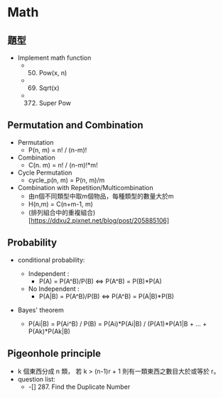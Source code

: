 # Math

## 題型
* Implement math function
    * 50. Pow(x, n)
    * 69. Sqrt(x)
    * 372. Super Pow

## Permutation and Combination
* Permutation
    * P(n, m) = n! / (n-m)!
* Combination
    * C(n. m) = n! / (n-m)!*m!
* Cycle Permutation
    * cycle_p(n, m) = P(n, m)/m
* Combination with Repetition/Multicombination
    * 由n個不同類型中取m個物品，每種類型的數量大於m
    * H(n,m) = C(n+m-1, m)
    * (排列組合中的重複組合)[https://ddxu2.pixnet.net/blog/post/205885106]


## Probability
* conditional probability:
    * Independent :
        * P(A) = P(A^B)/P(B)  <=>  P(A^B) = P(B)*P(A)
    * No Independent :
        * P(A|B) = P(A^B)/P(B)  <=>   P(A^B) = P(A|B)*P(B)

* Bayes' theorem
    * P(Ai|B) = P(Ai^B) / P(B) = P(Ai)*P(Ai|B) / (P(A1)*P(A1|B + ... + P(Ak)*P(Ak|B)
## Pigeonhole principle
* k 個東西分成 n 類， 若 k > (n-1)r + 1 則有一類東西之數目大於或等於 r。
* question list:
    * -[] 287. Find the Duplicate Number


##     